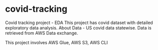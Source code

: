 # covid-tracking
Covid tracking project - EDA 
This project has covid dataset with detailed exploratory data analysis. 
About Data - US covid data statewise. Data is retrieved from AWS Data exchange.

This project involves AWS Glue, AWS S3, AWS CLI